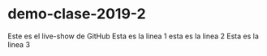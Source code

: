 # demo-clase-2019-2
Este es el live-show de GitHub
Esta es la linea 1 
esta es la linea 2
Esta es la linea 3
